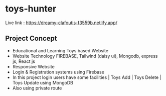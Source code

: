 # toys-hunter
Live link : https://dreamy-clafoutis-f3559b.netlify.app/

## Project Concept 
-  Educational and Learning Toys based Website 
-  Website Technology FIREBASE, Tailwind (daisy ui), Mongodb, express js, React js
-  Responsive Website
-  Login & Registration systems using Firebase
-  In this project login users have some facilities | Toys Add | Toys Delete | Toys Update using MongoDB
-  Also using private route 
